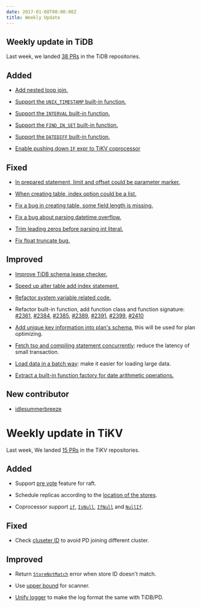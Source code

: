 ```yaml
---
date: 2017-01-08T00:00:00Z
title: Weekly Update
---
```


## Weekly update in TiDB

Last week, we landed [38 PRs](https://github.com/pingcap/tidb/pulls?utf8=%E2%9C%93&q=is%3Apr%20is%3Amerged%20merged%3A2017-01-02..2017-01-08%20) in the TiDB repositories.

## Added

* [Add nested loop join.](https://github.com/pingcap/tidb/pull/2365)

* [Support the `UNIX_TIMESTAMP` built-in function.](https://github.com/pingcap/tidb/pull/2369)

* [Support the `INTERVAL` built-in function.](https://github.com/pingcap/tidb/pull/2370)

* [Support the `FIND_IN_SET` built-in function.](https://github.com/pingcap/tidb/pull/2373)

* [Support the `DATEDIFF` built-in function.](https://github.com/pingcap/tidb/pull/2374)

* [Enable pushing down `IF` expr to TiKV coprocessor](https://github.com/pingcap/tidb/pull/2387)

## Fixed

* [In prepared statement, limit and offset could be parameter marker.](https://github.com/pingcap/tidb/pull/2364)

* [When creating table, index option could be a list.](https://github.com/pingcap/tidb/pull/2366)

* [Fix a bug in creating table, some field length is missing.](https://github.com/pingcap/tidb/pull/2382)

* [Fix a bug about parsing datetime overflow.](https://github.com/pingcap/tidb/pull/2401)

* [Trim leading zeros before parsing int literal.](https://github.com/pingcap/tidb/pull/2404)

* [Fix float truncate bug.](https://github.com/pingcap/tidb/pull/2405)

## Improved

* [Improve TiDB schema lease checker.](https://github.com/pingcap/tidb/pull/2327)

* [Speed up alter table add index statement.](https://github.com/pingcap/tidb/pull/2341)

* [Refactor system variable related code.](https://github.com/pingcap/tidb/pull/2359)

* Refactor built-in function, add function class and function signature: [#2361](https://github.com/pingcap/tidb/pull/2361), [#2384](https://github.com/pingcap/tidb/pull/2384), [#2385](https://github.com/pingcap/tidb/pull/2385), [#2389](https://github.com/pingcap/tidb/pull/2389), [#2391](https://github.com/pingcap/tidb/pull/2391), [#2399](https://github.com/pingcap/tidb/pull/2399), [#2410](https://github.com/pingcap/tidb/pull/2410)

* [Add unique key information into plan's schema](https://github.com/pingcap/tidb/pull/2376), this will be used for plan optimizing.

* [Fetch tso and compiling statement concurrently](https://github.com/pingcap/tidb/pull/2393): reduce the latency of small transaction.

* [Load data in a batch way](https://github.com/pingcap/tidb/pull/2394): make it easier for loading large data.

* [Extract a built-in function factory for date arithmetic operations.](https://github.com/pingcap/tidb/pull/2403)


## New contributor

* [idlesummerbreeze](https://github.com/idlesummerbreeze)


# Weekly update in TiKV

Last week, We landed [15 PRs](https://github.com/search?utf8=%E2%9C%93&q=repo%3Apingcap%2Ftikv+repo%3Apingcap%2Fpd+is%3Apr+is%3Amerged+merged%3A2017-01-02..2017-01-08&type=Issues&ref=searchresults) in the TiKV repositories.

## Added

* Support [pre vote](https://github.com/pingcap/tikv/pull/1444) feature for raft.

* Schedule replicas according to the [location of the stores](https://github.com/pingcap/pd/pull/462).

* Coprocessor support [`if`](https://github.com/pingcap/tikv/pull/1459), [`IsNull`](https://github.com/pingcap/tikv/pull/1460), [`IfNull`](https://github.com/pingcap/tikv/pull/1461) and [`NullIf`](https://github.com/pingcap/tikv/pull/1463).

## Fixed

* Check [cluseter ID](https://github.com/pingcap/pd/pull/456) to avoid PD joining different cluster.

## Improved

* Return [`StoreNotMatch`](https://github.com/pingcap/tikv/pull/1457) error when store ID doesn't match.

* Use [upper bound](https://github.com/pingcap/tikv/pull/1470) for scanner.

* [Unify logger](https://github.com/pingcap/tikv/pull/1476) to make the log format the same with TiDB/PD.
